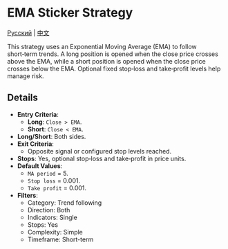 # EMA Sticker Strategy
[Русский](README_ru.md) | [中文](README_cn.md)

This strategy uses an Exponential Moving Average (EMA) to follow short‑term trends. A long position is opened when the close price crosses above the EMA, while a short position is opened when the close price crosses below the EMA. Optional fixed stop‑loss and take‑profit levels help manage risk.

## Details

- **Entry Criteria**:
  - **Long**: `Close > EMA`.
  - **Short**: `Close < EMA`.
- **Long/Short**: Both sides.
- **Exit Criteria**:
  - Opposite signal or configured stop levels reached.
- **Stops**: Yes, optional stop‑loss and take‑profit in price units.
- **Default Values**:
  - `MA period` = 5.
  - `Stop loss` = 0.001.
  - `Take profit` = 0.001.
- **Filters**:
  - Category: Trend following
  - Direction: Both
  - Indicators: Single
  - Stops: Yes
  - Complexity: Simple
  - Timeframe: Short-term
